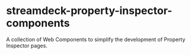 # streamdeck-property-inspector-components
A collection of Web Components to simplify the development of Property Inspector pages.
